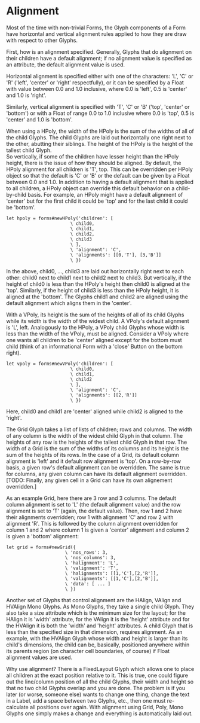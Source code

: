 # Alignment 

Most of the time with non-trivial Forms, the Glyph components of a Form
have horizontal and vertical alignment rules applied to how they are
draw with respect to other Glyphs.

First, how is an alignment specified. Generally, Glyphs that do
alignment on their children have a default alignment; if no
alignment value is specified as an attribute, the default alignment
value is used. 

Horizontal alignment is specified either with one of the characters:
'L', 'C' or 'R' ('left', 'center' or 'right' respectfully), or it can be specified
by a Float with value between 0.0 and 1.0 inclusive, where 0.0 is 'left',
0.5 is 'center' and 1.0 is 'right'.

Similarly, vertical alignment is specified with 'T', 'C' or 'B' ('top', 
'center' or 'bottom') or with a Float of range 0.0 to 1.0 inclusive where
0.0 is 'top', 0.5 is 'center' and 1.0 is 'bottom'.

When using a HPoly, the width of the HPoly is the sum of the widths of all
of the child Glyphs. 
The child Glyphs are laid out horizontally one right next to the other, abutting their siblings. 
The height of the HPoly is the height of the tallest child Glyph.  
So vertically, if
some of the children have lesser height than the HPoly height, 
there is the issue of how they should be aligned. 
By default, the HPoly alignment
for all children is 'T', top. This can be overridden per HPoly object
so that the default is 'C' or 'B' or the default can be given by a Float
between 0.0 and 1.0. In addition to having a default alignment that 
is applied to all children, a HPoly object can override this default
behavior on a child-by-child basis. For example, an HPoly might have
a default alignment of 'center' but for the first child it could be 'top'
and for the last child it could be 'bottom'.

    let hpoly = forms#newHPoly('children': [
                            \ child0,
                            \ child1,
                            \ child2,
                            \ child3
                            \ ],
                            \ 'alignment': 'C',
                            \ 'alignments': [[0,'T'], [3,'B']]
                            \ })

In the above, child0, ..., child3 are laid out horizontally right next to
each other: child0 next to child1 next to child2 next to child3.
But vertically, if the height of child0 is less than the HPoly's height
then child0 is aligned at the 'top'. Similarly, if the height of child3
is less than the HPoly height, it is aligned at the 'bottom'. The Glyphs
child1 and child2 are aligned using the default alignment which aligns them
in the 'center'.

With a VPoly, its height is the sum of the heights of all of its child
Glyphs while its width is the width of the widest child.
A VPoly's default alignment is 'L', left.
Analogously to the HPoly, a VPoly child Glyphs whose width is less than 
the width of the VPoly, must be aligned. Consider a VPoly where one wants
all children to be 'center' aligned except for the bottom must child
(think of an informational Form with a 'close' Button on the bottom right).

    let vpoly = forms#newVPoly('children': [
                            \ child0,
                            \ child1,
                            \ child2
                            \ ],
                            \ 'alignment': 'C',
                            \ 'alignments': [[2,'R']]
                            \ })

Here, child0 and child1 are 'center' aligned while child2 is aligned to
the 'right'.

The Grid Glyph takes a list of lists of children; rows and columns.
The width of any column is the width of the widest child Glyph in that column.
The heights of any row is the heights of the tallest child Glyph in that row.
The width of a Grid is the sum of the widths of its columns and its height is
the sum of the heights of its rows. In the case of a Grid, its default column
alignment is 'left' and it default row alignment is 'top'.
On a row-by-row basis, a given row's default alignment can be overridden.
The same is true for columns, any given column can have its default alignment
overridden. 
[TODO: Finally, any given cell in a Grid can have its own alignement overridden.]

As an example Grid, here there are 3 row and 3 columns. The default column
alignment is set to 'L' (the default alignment value) and the row alignment
is set to 'T' (again, the default value). Then, row 1 and 2 have their
alignments overridden; row 1 with alignment 'C' and row 2 with alignment
'R'. This is followed by the column alignment overridden for column 1 and 2
where column 1 is given a 'center' alignment and column 2 is given a 'bottom'
alignment:

    let grid = forms#newGrid({
                          \ 'nos_rows': 3,
                          \ 'nos_columns': 3,
                          \ 'halignment': 'L',
                          \ 'valignment': 'T',
                          \ 'halignments': [[1,'C'],[2,'R']],
                          \ 'valignments': [[1,'C'],[2,'B']],
                          \ 'data': [ ... ]
                          \ })

Another set of Glyphs that control alignment are the HAlign, VAlign and
HVAlign Mono Glyphs. As Mono Glyphs, they take a single child Glyph.
They also take a size attribute which is the minimum size for the layout;
for the HAlign it is 'width' attribute, for the VAlign it is the 'height'
attribute and for the HVAlign it is both the 'width' and 'height'
attributes. A child Glyph that is less than the specified size in that
dimension, requires alignment. As an example, with the HVAlign Glyph
whose width and height is larger than its child's dimensions, the child
can be, basically, positioned anywhere within its parents region 
(on character cell boundaries, of course)
if Float alignment values are used.

Why use alignment? There is a FixedLayout Glyph which allows one to
place all children at the exact position relative to it. This is true,
one could figure out the line/column position of all the child Glyphs,
their width and height so that no two child Glyphs overlap and you
are done. The problem is if you later (or worse, someone else) wants to
change one thing, change the text in a Label, add a space between
two Glyphs, etc., then one must re-calculate all positions over again.
With alignment using Grid, Poly, Mono Glyphs one simply makes a change
and everything is automatically laid out.
